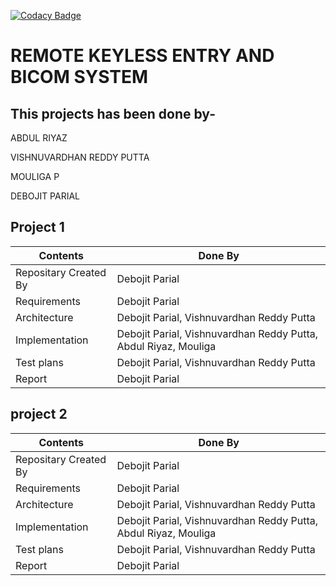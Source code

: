 [![Codacy Badge](https://app.codacy.com/project/badge/Grade/77591cb45fbb4394a7ef5b6dc8934a93)](https://www.codacy.com/gh/DEBOJIT4594/M3_GROUP_43/dashboard?utm_source=github.com&amp;utm_medium=referral&amp;utm_content=DEBOJIT4594/M3_GROUP_43&amp;utm_campaign=Badge_Grade)



**REMOTE KEYLESS ENTRY AND BICOM SYSTEM**
===
This projects has been done by-
--

ABDUL RIYAZ

VISHNUVARDHAN REDDY PUTTA

MOULIGA P

DEBOJIT PARIAL

## Project 1

| Contents| Done By|
| ---| ---|
| Repositary Created By| Debojit Parial|
| Requirements| Debojit Parial|
| Architecture| Debojit Parial, Vishnuvardhan Reddy Putta|
| Implementation| Debojit Parial, Vishnuvardhan Reddy Putta, Abdul Riyaz, Mouliga|
| Test plans| Debojit Parial, Vishnuvardhan Reddy Putta|
| Report| Debojit Parial|
 
## project 2
| Contents| Done By|
| ---| ---|
| Repositary Created By| Debojit Parial|
| Requirements| Debojit Parial|
| Architecture| Debojit Parial, Vishnuvardhan Reddy Putta|
| Implementation| Debojit Parial, Vishnuvardhan Reddy Putta, Abdul Riyaz, Mouliga|
| Test plans| Debojit Parial, Vishnuvardhan Reddy Putta|
| Report| Debojit Parial|
 
